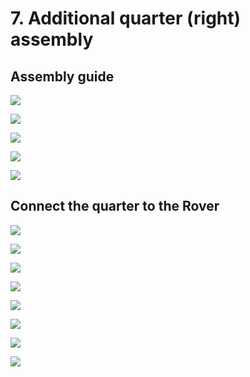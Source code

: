 # 7. Additional quarter \(right\) assembly

## Assembly guide

![](../.gitbook/assets/p1020647.jpg)

![](../.gitbook/assets/p1020649.jpg)

![](../.gitbook/assets/p1020652%20%281%29.jpg)

![](../.gitbook/assets/p1020653.jpg)

![](../.gitbook/assets/p1020656.jpg)

## Connect the quarter to the Rover

![](../.gitbook/assets/p1020658.jpg)

![](../.gitbook/assets/p1020659.jpg)

![](../.gitbook/assets/p1020661.jpg)

![](../.gitbook/assets/p1020662.jpg)

![](../.gitbook/assets/p1020663.jpg)

![](../.gitbook/assets/p1020665.jpg)

![](../.gitbook/assets/p1020667.jpg)

![](../.gitbook/assets/p1020670.jpg)


